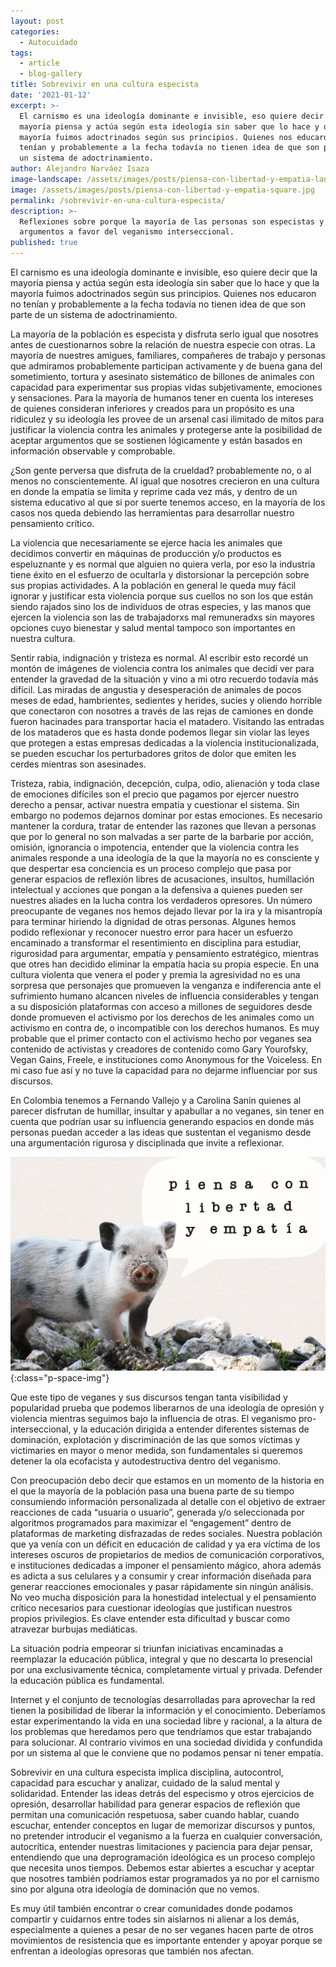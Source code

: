 ```yaml
---
layout: post
categories:
  - Autocuidado
tags:
  - article
  - blog-gallery
title: Sobrevivir en una cultura especista
date: '2021-01-12'
excerpt: >-
  El carnismo es una ideología dominante e invisible, eso quiere decir que la
  mayoría piensa y actúa según esta ideología sin saber que lo hace y que la
  mayoría fuimos adoctrinados según sus principios. Quienes nos educaron no
  tenían y probablemente a la fecha todavía no tienen idea de que son parte de
  un sistema de adoctrinamiento.
author: Alejandro Narváez Isaza
image-landscape: /assets/images/posts/piensa-con-libertad-y-empatia-landscape.jpg
image: /assets/images/posts/piensa-con-libertad-y-empatia-square.jpg
permalink: /sobrevivir-en-una-cultura-especista/
description: >-
  Reflexiones sobre porque la mayoría de las personas son especistas y
  argumentos a favor del veganismo interseccional.
published: true
---
```

El carnismo es una ideología dominante e invisible, eso quiere decir que la mayoría piensa y actúa según esta ideología sin saber que lo hace y que la mayoría fuimos adoctrinados según sus principios. Quienes nos educaron no tenían y probablemente a la fecha todavía no tienen idea de que son parte de un sistema de adoctrinamiento.

La mayoría de la población es especista y disfruta serlo igual que nosotres antes de cuestionarnos sobre la relación de nuestra especie con otras. La mayoría de nuestres amigues, familiares, compañeres de trabajo y personas que admiramos probablemente participan activamente y de buena gana del sometimiento, tortura y asesinato sistemático de billones de animales con capacidad para experimentar sus propias vidas subjetivamente, emociones y sensaciones. Para la mayoría de humanos tener en cuenta los intereses de quienes consideran inferiores y creados para un propósito es una ridiculez y su ideología les provee de un arsenal casi ilimitado de mitos para justificar la violencia contra les animales y protegerse ante la posibilidad de aceptar argumentos que se sostienen lógicamente y están basados en información observable y comprobable.

¿Son gente perversa que disfruta de la crueldad? probablemente no, o al menos no conscientemente. Al igual que nosotres crecieron en una cultura en donde la empatía se limita y reprime cada vez más, y dentro de un sistema educativo al que si por suerte tenemos acceso, en la mayoría de los casos nos queda debiendo las herramientas para desarrollar nuestro pensamiento crítico.

La violencia que necesariamente se ejerce hacia les animales que decidimos convertir en máquinas de producción y/o productos es espeluznante y es normal que alguien no quiera verla, por eso la industria tiene éxito en el esfuerzo de ocultarla y distorsionar la percepción sobre sus propias actividades. A la población en general le queda muy fácil ignorar y justificar esta violencia porque sus cuellos no son los que están siendo rajados sino los de individuos de otras especies, y las manos que ejercen la violencia son las de trabajadorxs mal remuneradxs sin mayores opciones cuyo bienestar y salud mental tampoco son importantes en nuestra cultura.

Sentir rabia, indignación y tristeza es normal. Al escribir esto recordé un montón de imágenes de violencia contra los animales que decidí ver para entender la gravedad de la situación y vino a mi otro recuerdo todavía más difícil. Las miradas de angustia y desesperación de animales de pocos meses de edad, hambrientes, sedientes y herides, sucies y oliendo horrible que conectaron con nosotres a través de las rejas de camiones en donde fueron hacinades para transportar hacia el matadero. Visitando las entradas de los mataderos que es hasta donde podemos llegar sin violar las leyes que protegen a estas empresas dedicadas a la violencia institucionalizada, se pueden escuchar los perturbadores gritos de dolor que emiten les cerdes mientras son asesinades.

Tristeza, rabia, indignación, decepción, culpa, odio, alienación y toda clase de emociones difíciles son el precio que pagamos por ejercer nuestro derecho a pensar, activar nuestra empatía y cuestionar el sistema. Sin embargo no podemos dejarnos dominar por estas emociones. Es necesario mantener la cordura, tratar de entender las razones que llevan a personas que por lo general no son malvadas a ser parte de la barbarie por acción, omisión, ignorancia o impotencia, entender que la violencia contra les animales responde a una ideología de la que la mayoría no es consciente y que despertar esa conciencia es un proceso complejo que pasa por generar espacios de reflexión libres de acusaciones, insultos, humillación intelectual y acciones que pongan a la defensiva a quienes pueden ser nuestres aliades en la lucha contra los verdaderos opresores. Un número preocupante de veganes nos hemos dejado llevar por la ira y la misantropía para terminar hiriendo la dignidad de otras personas. Algunes hemos podido reflexionar y reconocer nuestro error para hacer un esfuerzo encaminado a transformar el resentimiento en disciplina para estudiar, rigurosidad para argumentar, empatía y pensamiento estratégico, mientras que otres han decidido eliminar la empatía hacia su propia especie. En una cultura violenta que venera el poder y premia la agresividad no es una sorpresa que personajes que promueven la venganza e indiferencia ante el sufrimiento humano alcancen niveles de influencia considerables y tengan a su disposición plataformas con acceso a millones de seguidores desde donde promueven el activismo por los derechos de les animales como un activismo en contra de, o incompatible con los derechos humanos. Es muy probable que el primer contacto con el activismo hecho por veganes sea contenido de activistas y creadores de contenido como Gary Yourofsky, Vegan Gains, Freele, e instituciones como Anonymous for the Voiceless. En mi caso fue así y no tuve la capacidad para no dejarme influenciar por sus discursos.

En Colombia tenemos a Fernando Vallejo y a Carolina Sanín quienes al parecer disfrutan de humillar, insultar y apabullar a no veganes, sin tener en cuenta que podrían usar su influencia generando espacios en donde más personas puedan acceder a las ideas que sustentan el veganismo desde una argumentación rigurosa y disciplinada que invite a reflexionar.

![piensa con libertad y empatía](../assets/images/posts/piensa-con-libertad-y-empatia-landscape.jpg){:class="p-space-img"}

Que este tipo de veganes y sus discursos tengan tanta visibilidad y popularidad prueba que podemos liberarnos de una ideología de opresión y violencia mientras seguimos bajo la influencia de otras. El veganismo pro-interseccional, y la educación dirigida a entender diferentes sistemas de dominación, explotación y discriminación de las que somos víctimas y victimaries en mayor o menor medida, son fundamentales si queremos detener la ola ecofacista y autodestructiva dentro del veganismo.

Con preocupación debo decir que estamos en un momento de la historia en el que la mayoría de la población pasa una buena parte de su tiempo consumiendo información personalizada al detalle con el objetivo de extraer reacciones de cada “usuaria o usuario”, generada y/o seleccionada por algoritmos programados para maximizar el “engagement” dentro de plataformas de marketing disfrazadas de redes sociales. Nuestra población que ya venía con un déficit en educación de calidad y ya era víctima de los intereses oscuros de propietarios de medios de comunicación corporativos, e instituciones dedicadas a imponer el pensamiento mágico, ahora además es adicta a sus celulares y a consumir y crear información diseñada para generar reacciones emocionales y pasar rápidamente sin ningún análisis. No veo mucha disposición para la honestidad intelectual y el pensamiento crítico necesarios para cuestionar ideologías que justifican nuestros propios privilegios. Es clave entender esta dificultad y buscar como atravezar burbujas mediáticas.

La situación podría empeorar si triunfan iniciativas encaminadas a reemplazar la educación pública, integral y que no descarta lo presencial por una exclusivamente técnica, completamente virtual y privada. Defender la educación pública es fundamental.

Internet y el conjunto de tecnologías desarrolladas para aprovechar la red tienen la posibilidad de liberar la información y el conocimiento. Deberíamos estar experimentando la vida en una sociedad libre y racional, a la altura de los problemas que heredamos pero que tendríamos que estar trabajando para solucionar. Al contrario vivimos en una sociedad dividida y confundida por un sistema al que le conviene que no podamos pensar ni tener empatía.

Sobrevivir en una cultura especista implica disciplina, autocontrol, capacidad para escuchar y analizar, cuidado de la salud mental y solidaridad. Entender las ideas detrás del especismo y otros ejercicios de opresión, desarrollar habilidad para generar espacios de reflexión que permitan una comunicación respetuosa, saber cuando hablar, cuando escuchar, entender conceptos en lugar de memorizar discursos y puntos, no pretender introducir el veganismo a la fuerza en cualquier conversación, autocrítica, entender nuestras limitaciones y paciencia para dejar pensar, entendiendo que una deprogramación ideológica es un proceso complejo que necesita unos tiempos. Debemos estar abiertes a escuchar y aceptar que nosotres también podríamos estar programados ya no por el carnismo sino por alguna otra ideología de dominación que no vemos.

Es muy útil también encontrar o crear comunidades donde podamos compartir y cuidarnos entre todes sin aislarnos ni alienar a los demás, especialmente a quienes a pesar de no ser veganes hacen parte de otros movimientos de resistencia que es importante entender y apoyar porque se enfrentan a ideologías opresoras que también nos afectan.
